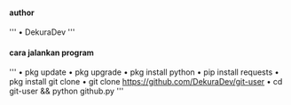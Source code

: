 #### author
'''
• DekuraDev
'''
#### cara jalankan program
'''
• pkg update
• pkg upgrade
• pkg install python
• pip install requests
• pkg install git clone 
• git clone https://github.com/DekuraDev/git-user
• cd git-user && python github.py
'''

